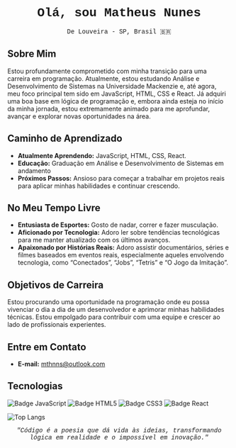 <h1 style="font-family: 'Courier New', Courier, monospace; text-align: center;">Olá, sou Matheus Nunes</h1>
<p style="text-align: center; font-family: 'Courier New', Courier, monospace;">De Louveira - SP, Brasil 🇧🇷</p>

## Sobre Mim

Estou profundamente comprometido com minha transição para uma carreira em programação. Atualmente, estou estudando Análise e Desenvolvimento de Sistemas na Universidade Mackenzie e, até agora, meu foco principal tem sido em JavaScript, HTML, CSS e React. Já adquiri uma boa base em lógica de programação e, embora ainda esteja no início da minha jornada, estou extremamente animado para me aprofundar, avançar e explorar novas oportunidades na área.

## Caminho de Aprendizado

- **Atualmente Aprendendo:** JavaScript, HTML, CSS, React.
- **Educação:** Graduação em Análise e Desenvolvimento de Sistemas em andamento
- **Próximos Passos:** Ansioso para começar a trabalhar em projetos reais para aplicar minhas habilidades e continuar crescendo.

## No Meu Tempo Livre

- **Entusiasta de Esportes:** Gosto de nadar, correr e fazer musculação.
- **Aficionado por Tecnologia:** Adoro ler sobre tendências tecnológicas para me manter atualizado com os últimos avanços.
- **Apaixonado por Histórias Reais:** Adoro assistir documentários, séries e filmes baseados em eventos reais, especialmente aqueles envolvendo tecnologia, como “Conectados”, “Jobs”, “Tetris” e “O Jogo da Imitação”.

## Objetivos de Carreira

Estou procurando uma oportunidade na programação onde eu possa vivenciar o dia a dia de um desenvolvedor e aprimorar minhas habilidades técnicas. Estou empolgado para contribuir com uma equipe e crescer ao lado de profissionais experientes.

## Entre em Contato

- **E-mail:** [mthnns@outlook.com](mailto:mthnns@outlook.com)

## Tecnologias

<p>
  <img src="https://img.shields.io/badge/JavaScript-F7DF1E?style=flat&logo=javascript&logoColor=black" alt="Badge JavaScript"/>
  <img src="https://img.shields.io/badge/HTML5-E34F26?style=flat&logo=html5&logoColor=white" alt="Badge HTML5"/>
  <img src="https://img.shields.io/badge/CSS3-1572B6?style=flat&logo=css3&logoColor=white" alt="Badge CSS3"/>
  <img src="https://img.shields.io/badge/React-61DAFB?style=flat&logo=react&logoColor=black" alt="Badge React"/>
</p>

![Top Langs](https://github-readme-stats.vercel.app/api/top-langs/?username=MthNunes&layout=compact)

<p style="font-family: 'Courier New', Courier, monospace; font-style: italic; text-align: center;">
  "Código é a poesia que dá vida às ideias, transformando lógica em realidade e o impossível em inovação."
</p>
